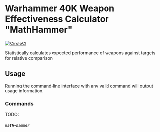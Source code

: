 # Warhammer 40K Weapon Effectiveness Calculator "MathHammer"

[![CircleCI](https://circleci.com/gh/HSAR/MathHammer.svg?style=shield)](https://circleci.com/gh/HSAR/MathHammer)


Statistically calculates expected performance of weapons against targets for relative comparison.

## Usage

Running the command-line interface with any valid command will output usage information.

### Commands

TODO:

##### `math-hammer`